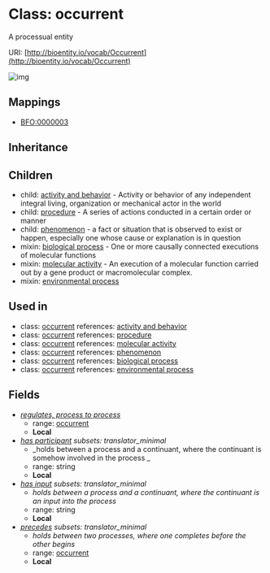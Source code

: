 # Class: occurrent


A processual entity

URI: [http://bioentity.io/vocab/Occurrent](http://bioentity.io/vocab/Occurrent)

![img](http://yuml.me/diagram/nofunky;dir:TB/class/\[Occurrent|has_participant:string%20%3F;has_input:string%20%3F]^-\[ActivityAndBehavior],%20\[Occurrent]^-\[Phenomenon],%20\[Occurrent]^-\[Procedure],%20\[Occurrent]-%20regulates,%20process%20to%20process%20%3F>\[Occurrent],%20\[Occurrent]-%20precedes%20%3F>\[Occurrent])
## Mappings

 * [BFO:0000003](http://purl.obolibrary.org/obo/BFO_0000003)
## Inheritance

## Children

 *  child: [activity and behavior](ActivityAndBehavior.md) - Activity or behavior of any independent integral living, organization or mechanical actor in the world
 *  child: [procedure](Procedure.md) - A series of actions conducted in a certain order or manner
 *  child: [phenomenon](Phenomenon.md) - a fact or situation that is observed to exist or happen, especially one whose cause or explanation is in question
 *  mixin: [biological process](BiologicalProcess.md) - One or more causally connected executions of molecular functions
 *  mixin: [molecular activity](MolecularActivity.md) - An execution of a molecular function carried out by a gene product or macromolecular complex.
 *  mixin: [environmental process](EnvironmentalProcess.md)
## Used in

 *  class: [occurrent](Occurrent.md) references: [activity and behavior](ActivityAndBehavior.md)
 *  class: [occurrent](Occurrent.md) references: [procedure](Procedure.md)
 *  class: [occurrent](Occurrent.md) references: [molecular activity](MolecularActivity.md)
 *  class: [occurrent](Occurrent.md) references: [phenomenon](Phenomenon.md)
 *  class: [occurrent](Occurrent.md) references: [biological process](BiologicalProcess.md)
 *  class: [occurrent](Occurrent.md) references: [environmental process](EnvironmentalProcess.md)
## Fields

 * _[regulates, process to process](regulates_process_to_process.md)_
    * range: [occurrent](Occurrent.md)
    * __Local__
 * _[has participant](has_participant.md) *subsets: translator_minimal*_
    * _holds between a process and a continuant, where the continuant is somehow involved in the process _
    * range: string
    * __Local__
 * _[has input](has_input.md) *subsets: translator_minimal*_
    * _holds between a process and a continuant, where the continuant is an input into the process_
    * range: string
    * __Local__
 * _[precedes](precedes.md) *subsets: translator_minimal*_
    * _holds between two processes, where one completes before the other begins_
    * range: [occurrent](Occurrent.md)
    * __Local__
